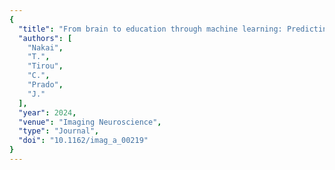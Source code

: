 ```yaml
---
{
  "title": "From brain to education through machine learning: Predicting literacy and numeracy skills from neuroimaging data",
  "authors": [
    "Nakai",
    "T.",
    "Tirou",
    "C.",
    "Prado",
    "J."
  ],
  "year": 2024,
  "venue": "Imaging Neuroscience",
  "type": "Journal",
  "doi": "10.1162/imag_a_00219"
}
---
```

